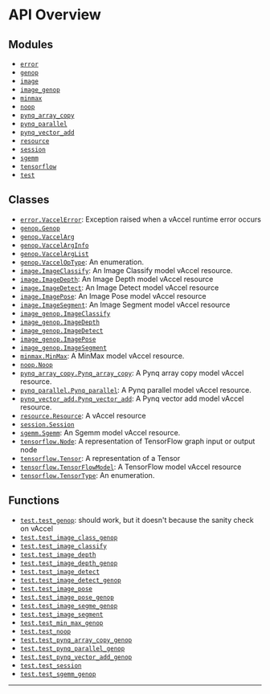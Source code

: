 <!-- markdownlint-disable -->

# API Overview

## Modules

- [`error`](./error.md#module-error)
- [`genop`](./genop.md#module-genop)
- [`image`](./image.md#module-image)
- [`image_genop`](./image_genop.md#module-image_genop)
- [`minmax`](./minmax.md#module-minmax)
- [`noop`](./noop.md#module-noop)
- [`pynq_array_copy`](./pynq_array_copy.md#module-pynq_array_copy)
- [`pynq_parallel`](./pynq_parallel.md#module-pynq_parallel)
- [`pynq_vector_add`](./pynq_vector_add.md#module-pynq_vector_add)
- [`resource`](./resource.md#module-resource)
- [`session`](./session.md#module-session)
- [`sgemm`](./sgemm.md#module-sgemm)
- [`tensorflow`](./tensorflow.md#module-tensorflow)
- [`test`](./test.md#module-test)

## Classes

- [`error.VaccelError`](./error.md#class-vaccelerror): Exception raised when a vAccel runtime error occurs
- [`genop.Genop`](./genop.md#class-genop)
- [`genop.VaccelArg`](./genop.md#class-vaccelarg)
- [`genop.VaccelArgInfo`](./genop.md#class-vaccelarginfo)
- [`genop.VaccelArgList`](./genop.md#class-vaccelarglist)
- [`genop.VaccelOpType`](./genop.md#class-vacceloptype): An enumeration.
- [`image.ImageClassify`](./image.md#class-imageclassify): An Image Classify model vAccel resource.
- [`image.ImageDepth`](./image.md#class-imagedepth): An Image Depth model vAccel resource
- [`image.ImageDetect`](./image.md#class-imagedetect): An Image Detect model vAccel resource
- [`image.ImagePose`](./image.md#class-imagepose): An Image Pose model vAccel resource
- [`image.ImageSegment`](./image.md#class-imagesegment): An Image Segment model vAccel resource
- [`image_genop.ImageClassify`](./image_genop.md#class-imageclassify)
- [`image_genop.ImageDepth`](./image_genop.md#class-imagedepth)
- [`image_genop.ImageDetect`](./image_genop.md#class-imagedetect)
- [`image_genop.ImagePose`](./image_genop.md#class-imagepose)
- [`image_genop.ImageSegment`](./image_genop.md#class-imagesegment)
- [`minmax.MinMax`](./minmax.md#class-minmax): A MinMax model vAccel resource.
- [`noop.Noop`](./noop.md#class-noop)
- [`pynq_array_copy.Pynq_array_copy`](./pynq_array_copy.md#class-pynq_array_copy): A Pynq array copy model vAccel resource.
- [`pynq_parallel.Pynq_parallel`](./pynq_parallel.md#class-pynq_parallel): A Pynq parallel model vAccel resource.
- [`pynq_vector_add.Pynq_vector_add`](./pynq_vector_add.md#class-pynq_vector_add): A Pynq vector add model vAccel resource.
- [`resource.Resource`](./resource.md#class-resource): A vAccel resource
- [`session.Session`](./session.md#class-session)
- [`sgemm.Sgemm`](./sgemm.md#class-sgemm): An Sgemm model vAccel resource.
- [`tensorflow.Node`](./tensorflow.md#class-node): A representation of TensorFlow graph input or output node
- [`tensorflow.Tensor`](./tensorflow.md#class-tensor): A representation of a Tensor
- [`tensorflow.TensorFlowModel`](./tensorflow.md#class-tensorflowmodel): A TensorFlow model vAccel resource
- [`tensorflow.TensorType`](./tensorflow.md#class-tensortype): An enumeration.

## Functions

- [`test.test_genop`](./test.md#function-test_genop): should work, but it doesn't because the sanity check on vAccel
- [`test.test_image_class_genop`](./test.md#function-test_image_class_genop)
- [`test.test_image_classify`](./test.md#function-test_image_classify)
- [`test.test_image_depth`](./test.md#function-test_image_depth)
- [`test.test_image_depth_genop`](./test.md#function-test_image_depth_genop)
- [`test.test_image_detect`](./test.md#function-test_image_detect)
- [`test.test_image_detect_genop`](./test.md#function-test_image_detect_genop)
- [`test.test_image_pose`](./test.md#function-test_image_pose)
- [`test.test_image_pose_genop`](./test.md#function-test_image_pose_genop)
- [`test.test_image_segme_genop`](./test.md#function-test_image_segme_genop)
- [`test.test_image_segment`](./test.md#function-test_image_segment)
- [`test.test_min_max_genop`](./test.md#function-test_min_max_genop)
- [`test.test_noop`](./test.md#function-test_noop)
- [`test.test_pynq_array_copy_genop`](./test.md#function-test_pynq_array_copy_genop)
- [`test.test_pynq_parallel_genop`](./test.md#function-test_pynq_parallel_genop)
- [`test.test_pynq_vector_add_genop`](./test.md#function-test_pynq_vector_add_genop)
- [`test.test_session`](./test.md#function-test_session)
- [`test.test_sgemm_genop`](./test.md#function-test_sgemm_genop)


---


